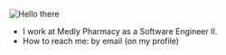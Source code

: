 ![Hello there](https://media.giphy.com/media/3ornk57KwDXf81rjWM/giphy.gif)

- I work at Medly Pharmacy as a Software Engineer II.
- How to reach me: by email (on my profile)

<!-- [![Ashwin's github stats](https://github-readme-stats.vercel.app/api?username=the-shwin&show_icons=true&theme=tokyonight)](https://github.com/the-shwin/github-readme-stats) -->
<!-- [![Top Langs](https://github-readme-stats.vercel.app/api/top-langs/?username=the-shwin&theme=tokyonight&show_icons=true)](https://github.com/anuraghazra/github-readme-stats) -->
